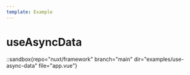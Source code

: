 ```yaml
---
template: Example
---
```


# useAsyncData

::sandbox{repo="nuxt/framework" branch="main" dir="examples/use-async-data" file="app.vue"}
